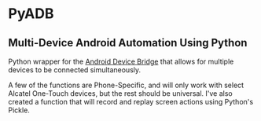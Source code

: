 # PyADB 

## Multi-Device Android Automation Using Python


Python wrapper for the [Android Device Bridge](https://developer.android.com/studio/command-line/adb.html) that allows for multiple devices to be connected simultaneously.  

A few of the functions are Phone-Specific, and will only work with select Alcatel One-Touch devices, but the rest should be universal.  I've also created a function that will record and replay screen actions using Python's Pickle.